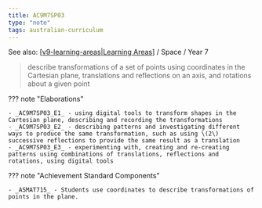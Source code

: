 ```yaml
---
title: AC9M7SP03
type: "note"
tags: australian-curriculum
---
```


See also: [[v9-learning-areas|Learning Areas]]   / Space / Year 7

> describe transformations of a set of points using coordinates in the Cartesian plane, translations and reflections on an axis, and rotations about a given point

??? note "Elaborations"

	- _AC9M7SP03_E1_ - using digital tools to transform shapes in the Cartesian plane, describing and recording the transformations
	- _AC9M7SP03_E2_ - describing patterns and investigating different ways to produce the same transformation, such as using \(2\) successive reflections to provide the same result as a translation
	- _AC9M7SP03_E3_ - experimenting with, creating and re-creating patterns using combinations of translations, reflections and rotations, using digital tools
??? note "Achievement Standard Components"

	- _ASMAT715_ - Students use coordinates to describe transformations of points in the plane.

[//begin]: # "Autogenerated link references for markdown compatibility"
[v9-learning-areas|Learning Areas]: ../v9-learning-areas "v9-learning-areas"
[//end]: # "Autogenerated link references"
